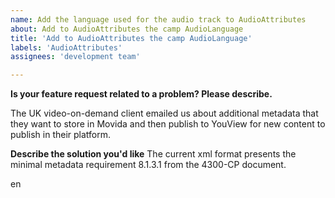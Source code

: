 ```yaml
---
name: Add the language used for the audio track to AudioAttributes
about: Add to AudioAttributes the camp AudioLanguage
title: 'Add to AudioAttributes the camp AudioLanguage'
labels: 'AudioAttributes'
assignees: 'development team'

---
```


**Is your feature request related to a problem? Please describe.**

The UK video-on-demand client emailed us about additional metadata that they want to store in Movida and then publish to YouView for new content to publish in their platform.

**Describe the solution you'd like**
The current xml format presents the minimal metadata requirement 8.1.3.1 from the 4300-CP document.

<AVAttributes>
<AudioAttributes>
<MixType href="urn:mp

The solution is to add AudioLanguage attribute to it ( 8.1.4 from the 4300-CP document).
For this we need to add this parameter to the tables on the database and store the values from the client.

The section 8.2.3.2 from the 4300-CP document shows an example for the solution:
<AudioAttributes>
<MixType href="urn:mpeg:mpeg7:cs:AudioPresentationCS:2001:5"/> 
<AudioLanguage type="original" supplemental="false"
purpose="urn:tva:metadata:cs:AudioPurposeCS:2007:6">en</AudioLanguage> 
</AudioAttributes>
